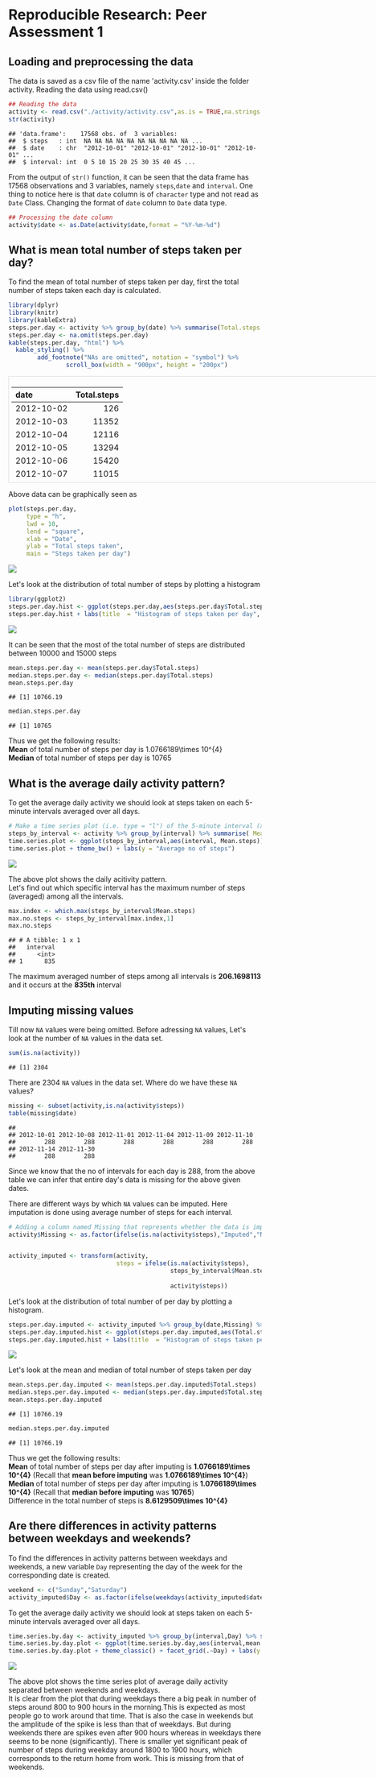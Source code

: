 # Reproducible Research: Peer Assessment 1



## Loading and preprocessing the data

The data is saved as a csv file of the name 'activity.csv' inside the folder activity. Reading the data using read.csv()




```r
## Reading the data
activity <- read.csv("./activity/activity.csv",as.is = TRUE,na.strings = "NA")
str(activity)
```

```
## 'data.frame':	17568 obs. of  3 variables:
##  $ steps   : int  NA NA NA NA NA NA NA NA NA NA ...
##  $ date    : chr  "2012-10-01" "2012-10-01" "2012-10-01" "2012-10-01" ...
##  $ interval: int  0 5 10 15 20 25 30 35 40 45 ...
```

From the output of `str()` function, it can be seen that the data frame has 17568 observations and 3 variables, namely `steps`,`date` and `interval`. One thing to notice here is that `date` column is of `character` type and not read as `Date` Class. Changing the format of `date` column to `Date` data type.


```r
## Processing the date column
activity$date <- as.Date(activity$date,format = "%Y-%m-%d")
```

## What is mean total number of steps taken per day?

To find the mean of total number of steps taken per day, first the total number of steps taken each day is calculated.


```r
library(dplyr)
library(knitr)
library(kableExtra)
steps.per.day <- activity %>% group_by(date) %>% summarise(Total.steps = sum(steps))
steps.per.day <- na.omit(steps.per.day)
kable(steps.per.day, "html") %>%
  kable_styling() %>%
        add_footnote("NAs are omitted", notation = "symbol") %>%
                scroll_box(width = "900px", height = "200px") 
```

<div style="border: 1px solid #ddd; padding: 5px; overflow-y: scroll; height:200px; overflow-x: scroll; width:900px; "><table class="table" style="margin-left: auto; margin-right: auto;">
<thead><tr>
<th style="text-align:left;"> date </th>
   <th style="text-align:right;"> Total.steps </th>
  </tr></thead>
<tbody>
<tr>
<td style="text-align:left;"> 2012-10-02 </td>
   <td style="text-align:right;"> 126 </td>
  </tr>
<tr>
<td style="text-align:left;"> 2012-10-03 </td>
   <td style="text-align:right;"> 11352 </td>
  </tr>
<tr>
<td style="text-align:left;"> 2012-10-04 </td>
   <td style="text-align:right;"> 12116 </td>
  </tr>
<tr>
<td style="text-align:left;"> 2012-10-05 </td>
   <td style="text-align:right;"> 13294 </td>
  </tr>
<tr>
<td style="text-align:left;"> 2012-10-06 </td>
   <td style="text-align:right;"> 15420 </td>
  </tr>
<tr>
<td style="text-align:left;"> 2012-10-07 </td>
   <td style="text-align:right;"> 11015 </td>
  </tr>
<tr>
<td style="text-align:left;"> 2012-10-09 </td>
   <td style="text-align:right;"> 12811 </td>
  </tr>
<tr>
<td style="text-align:left;"> 2012-10-10 </td>
   <td style="text-align:right;"> 9900 </td>
  </tr>
<tr>
<td style="text-align:left;"> 2012-10-11 </td>
   <td style="text-align:right;"> 10304 </td>
  </tr>
<tr>
<td style="text-align:left;"> 2012-10-12 </td>
   <td style="text-align:right;"> 17382 </td>
  </tr>
<tr>
<td style="text-align:left;"> 2012-10-13 </td>
   <td style="text-align:right;"> 12426 </td>
  </tr>
<tr>
<td style="text-align:left;"> 2012-10-14 </td>
   <td style="text-align:right;"> 15098 </td>
  </tr>
<tr>
<td style="text-align:left;"> 2012-10-15 </td>
   <td style="text-align:right;"> 10139 </td>
  </tr>
<tr>
<td style="text-align:left;"> 2012-10-16 </td>
   <td style="text-align:right;"> 15084 </td>
  </tr>
<tr>
<td style="text-align:left;"> 2012-10-17 </td>
   <td style="text-align:right;"> 13452 </td>
  </tr>
<tr>
<td style="text-align:left;"> 2012-10-18 </td>
   <td style="text-align:right;"> 10056 </td>
  </tr>
<tr>
<td style="text-align:left;"> 2012-10-19 </td>
   <td style="text-align:right;"> 11829 </td>
  </tr>
<tr>
<td style="text-align:left;"> 2012-10-20 </td>
   <td style="text-align:right;"> 10395 </td>
  </tr>
<tr>
<td style="text-align:left;"> 2012-10-21 </td>
   <td style="text-align:right;"> 8821 </td>
  </tr>
<tr>
<td style="text-align:left;"> 2012-10-22 </td>
   <td style="text-align:right;"> 13460 </td>
  </tr>
<tr>
<td style="text-align:left;"> 2012-10-23 </td>
   <td style="text-align:right;"> 8918 </td>
  </tr>
<tr>
<td style="text-align:left;"> 2012-10-24 </td>
   <td style="text-align:right;"> 8355 </td>
  </tr>
<tr>
<td style="text-align:left;"> 2012-10-25 </td>
   <td style="text-align:right;"> 2492 </td>
  </tr>
<tr>
<td style="text-align:left;"> 2012-10-26 </td>
   <td style="text-align:right;"> 6778 </td>
  </tr>
<tr>
<td style="text-align:left;"> 2012-10-27 </td>
   <td style="text-align:right;"> 10119 </td>
  </tr>
<tr>
<td style="text-align:left;"> 2012-10-28 </td>
   <td style="text-align:right;"> 11458 </td>
  </tr>
<tr>
<td style="text-align:left;"> 2012-10-29 </td>
   <td style="text-align:right;"> 5018 </td>
  </tr>
<tr>
<td style="text-align:left;"> 2012-10-30 </td>
   <td style="text-align:right;"> 9819 </td>
  </tr>
<tr>
<td style="text-align:left;"> 2012-10-31 </td>
   <td style="text-align:right;"> 15414 </td>
  </tr>
<tr>
<td style="text-align:left;"> 2012-11-02 </td>
   <td style="text-align:right;"> 10600 </td>
  </tr>
<tr>
<td style="text-align:left;"> 2012-11-03 </td>
   <td style="text-align:right;"> 10571 </td>
  </tr>
<tr>
<td style="text-align:left;"> 2012-11-05 </td>
   <td style="text-align:right;"> 10439 </td>
  </tr>
<tr>
<td style="text-align:left;"> 2012-11-06 </td>
   <td style="text-align:right;"> 8334 </td>
  </tr>
<tr>
<td style="text-align:left;"> 2012-11-07 </td>
   <td style="text-align:right;"> 12883 </td>
  </tr>
<tr>
<td style="text-align:left;"> 2012-11-08 </td>
   <td style="text-align:right;"> 3219 </td>
  </tr>
<tr>
<td style="text-align:left;"> 2012-11-11 </td>
   <td style="text-align:right;"> 12608 </td>
  </tr>
<tr>
<td style="text-align:left;"> 2012-11-12 </td>
   <td style="text-align:right;"> 10765 </td>
  </tr>
<tr>
<td style="text-align:left;"> 2012-11-13 </td>
   <td style="text-align:right;"> 7336 </td>
  </tr>
<tr>
<td style="text-align:left;"> 2012-11-15 </td>
   <td style="text-align:right;"> 41 </td>
  </tr>
<tr>
<td style="text-align:left;"> 2012-11-16 </td>
   <td style="text-align:right;"> 5441 </td>
  </tr>
<tr>
<td style="text-align:left;"> 2012-11-17 </td>
   <td style="text-align:right;"> 14339 </td>
  </tr>
<tr>
<td style="text-align:left;"> 2012-11-18 </td>
   <td style="text-align:right;"> 15110 </td>
  </tr>
<tr>
<td style="text-align:left;"> 2012-11-19 </td>
   <td style="text-align:right;"> 8841 </td>
  </tr>
<tr>
<td style="text-align:left;"> 2012-11-20 </td>
   <td style="text-align:right;"> 4472 </td>
  </tr>
<tr>
<td style="text-align:left;"> 2012-11-21 </td>
   <td style="text-align:right;"> 12787 </td>
  </tr>
<tr>
<td style="text-align:left;"> 2012-11-22 </td>
   <td style="text-align:right;"> 20427 </td>
  </tr>
<tr>
<td style="text-align:left;"> 2012-11-23 </td>
   <td style="text-align:right;"> 21194 </td>
  </tr>
<tr>
<td style="text-align:left;"> 2012-11-24 </td>
   <td style="text-align:right;"> 14478 </td>
  </tr>
<tr>
<td style="text-align:left;"> 2012-11-25 </td>
   <td style="text-align:right;"> 11834 </td>
  </tr>
<tr>
<td style="text-align:left;"> 2012-11-26 </td>
   <td style="text-align:right;"> 11162 </td>
  </tr>
<tr>
<td style="text-align:left;"> 2012-11-27 </td>
   <td style="text-align:right;"> 13646 </td>
  </tr>
<tr>
<td style="text-align:left;"> 2012-11-28 </td>
   <td style="text-align:right;"> 10183 </td>
  </tr>
<tr>
<td style="text-align:left;"> 2012-11-29 </td>
   <td style="text-align:right;"> 7047 </td>
  </tr>
</tbody>
<tfoot>
<tr>
<td style = 'padding: 0; border:0;' colspan='100%'><sup>*</sup> NAs are omitted</td>
</tr>
</tfoot>
</table></div>

 
Above data can be graphically seen as


```r
plot(steps.per.day, 
     type = "h", 
     lwd = 10, 
     lend = "square", 
     xlab = "Date", 
     ylab = "Total steps taken",
     main = "Steps taken per day")
```

![](PA1_template_files/figure-html/unnamed-chunk-5-1.png)<!-- -->


Let's look at the distribution of total number of steps by plotting a histogram


```r
library(ggplot2)
steps.per.day.hist <- ggplot(steps.per.day,aes(steps.per.day$Total.steps))+geom_histogram(fill = "blue")
steps.per.day.hist + labs(title  = "Histogram of steps taken per day", x = "No. of steps")
```

![](PA1_template_files/figure-html/unnamed-chunk-6-1.png)<!-- -->

It can be seen that the most of the total number of steps are distributed between 10000 and 15000 steps


```r
mean.steps.per.day <- mean(steps.per.day$Total.steps)
median.steps.per.day <- median(steps.per.day$Total.steps)
mean.steps.per.day
```

```
## [1] 10766.19
```

```r
median.steps.per.day
```

```
## [1] 10765
```

Thus we get the following results:  
**Mean** of total number of steps per day is 1.0766189\times 10^{4}  
**Median** of total number of steps per day is 10765

## What is the average daily activity pattern?

To get the average daily activity we should look at steps taken on each 5-minute intervals averaged over all days.   


```r
# Make a time series plot (i.e. type = "l") of the 5-minute interval (x-axis) and the average number of steps taken, averaged across all days (y-axis)
steps_by_interval <- activity %>% group_by(interval) %>% summarise( Mean.steps = mean(steps,na.rm = TRUE))
time.series.plot <- ggplot(steps_by_interval,aes(interval, Mean.steps)) + geom_line(col = "blue")
time.series.plot + theme_bw() + labs(y = "Average no of steps")
```

![](PA1_template_files/figure-html/unnamed-chunk-8-1.png)<!-- -->

The above plot shows the daily acitivity pattern.  
Let's find out which specific interval has the maximum number of steps (averaged) among all the intervals.  

```r
max.index <- which.max(steps_by_interval$Mean.steps)
max.no.steps <- steps_by_interval[max.index,1]
max.no.steps
```

```
## # A tibble: 1 x 1
##   interval
##      <int>
## 1      835
```

The maximum averaged number of steps among all intervals is **206.1698113** and it occurs at the **835th** interval

## Imputing missing values

Till now `NA` values were being omitted. Before adressing `NA` values, Let's look at the number of `NA` values in the data set.


```r
sum(is.na(activity))
```

```
## [1] 2304
```


There are 2304 `NA` values in the data set. Where do we have these `NA` values?


```r
missing <- subset(activity,is.na(activity$steps))
table(missing$date)
```

```
## 
## 2012-10-01 2012-10-08 2012-11-01 2012-11-04 2012-11-09 2012-11-10 
##        288        288        288        288        288        288 
## 2012-11-14 2012-11-30 
##        288        288
```

Since we know that the no of intervals for each day is 288, from the above table we can infer that entire day's data is missing for the above given dates.  

There are different ways by which `NA` values can be imputed. Here imputation is done using average number of steps for each interval.


```r
# Adding a column named Missing that represents whether the data is imputed or not.
activity$Missing <- as.factor(ifelse(is.na(activity$steps),"Imputed","Non-Imputed"))


activity_imputed <- transform(activity,
                              steps = ifelse(is.na(activity$steps),
                                             steps_by_interval$Mean.steps[match(activity$interval,
                                                                                steps_by_interval$interval)],
                                             activity$steps))
```


Let's look at the distribution of total number of per day by plotting a histogram.  


```r
steps.per.day.imputed <- activity_imputed %>% group_by(date,Missing) %>% summarise(Total.steps = sum(steps))
steps.per.day.imputed.hist <- ggplot(steps.per.day.imputed,aes(Total.steps))+geom_histogram(aes(fill = Missing))
steps.per.day.imputed.hist + labs(title  = "Histogram of steps taken per day", x = "No. of steps",fill ="")
```

![](PA1_template_files/figure-html/unnamed-chunk-13-1.png)<!-- -->

Let's look at the mean and median of total number of steps taken per day

```r
mean.steps.per.day.imputed <- mean(steps.per.day.imputed$Total.steps)
median.steps.per.day.imputed <- median(steps.per.day.imputed$Total.steps)
mean.steps.per.day.imputed
```

```
## [1] 10766.19
```

```r
median.steps.per.day.imputed
```

```
## [1] 10766.19
```

Thus we get the following results:  
**Mean** of total number of steps per day after imputing is **1.0766189\times 10^{4}** (Recall that **mean before imputing** was **1.0766189\times 10^{4}**)  
**Median** of total number of steps per day after imputing is **1.0766189\times 10^{4}** (Recall that **median before imputing** was **10765**)  
Difference in the total number of steps is **8.6129509\times 10^{4}**  

## Are there differences in activity patterns between weekdays and weekends?

To find the differences in activity patterns between weekdays and weekends, a new variable `Day` representing the day of the week for the corresponding date is created.  

```r
weekend <- c("Sunday","Saturday")
activity_imputed$Day <- as.factor(ifelse(weekdays(activity_imputed$date) %in% weekend, "Weekend","Weekday"))
```

To get the average daily activity we should look at steps taken on each 5-minute intervals averaged over all days.  


```r
time.series.by.day <- activity_imputed %>% group_by(interval,Day) %>% summarise(mean.steps = mean(steps))
time.series.by.day.plot <- ggplot(time.series.by.day,aes(interval,mean.steps)) + geom_line(aes(col = Day),lwd = 0.7,show.legend = FALSE)
time.series.by.day.plot + theme_classic() + facet_grid(.~Day) + labs(y = "Mean no. of steps")
```

![](PA1_template_files/figure-html/unnamed-chunk-16-1.png)<!-- -->

The above plot shows the time series plot of average daily activity separated between weekends and weekdays.  
It is clear from the plot that during weekdays there a big peak in number of steps around 800 to 900 hours in the morning.This is expected as most people go to work around that time. That is also the case in weekends but the amplitude of the spike is less than that of weekdays. But during weekends there are spikes even after 900 hours whereas in weekdays there seems to be none (significantly). There is smaller yet significant peak of number of steps during weekday around 1800 to 1900 hours, which corresponds to the return home from work. This is missing from that of weekends.
